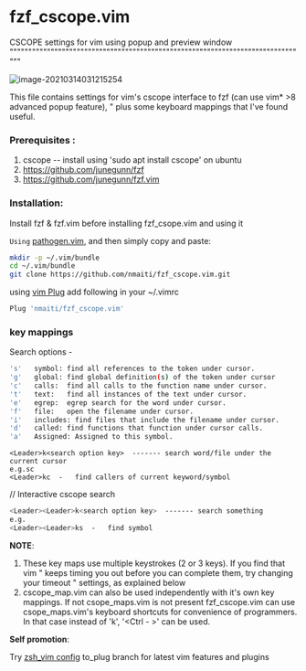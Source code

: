 # fzf_cscope.vim

 CSCOPE settings for vim using popup and preview window
""""""""""""""""""""""""""""""""""""""""""""""""""""""""""""""""""""""""""""""""

![image-20210314031215254](https://raw.githubusercontent.com/nmaiti/fzf_cscope.vim/master/screenshoot.png)





 This file contains settings for vim's cscope interface to fzf (can use vim* >8 advanced popup feature), " plus some keyboard mappings that I've found useful.

### Prerequisites  : 

1. cscope  -- install using 'sudo apt install cscope' on ubuntu
2. https://github.com/junegunn/fzf
3. https://github.com/junegunn/fzf.vim

### Installation:

Install fzf & fzf.vim before installing fzf_csope.vim and using it

`Using`  [pathogen.vim](https://github.com/tpope/vim-pathogen), and then simply copy and paste:

```sh
mkdir -p ~/.vim/bundle
cd ~/.vim/bundle
git clone https://github.com/nmaiti/fzf_cscope.vim.git
```

using [vim Plug](https://github.com/junegunn/vim-plug) add following in your ~/.vimrc

```sh
Plug 'nmaiti/fzf_cscope.vim'
```

### **key mappings**

Search options - 
```sh
's'   symbol: find all references to the token under cursor.
'g'   global: find global definition(s) of the token under cursor
'c'   calls:  find all calls to the function name under cursor.
't'   text:   find all instances of the text under cursor.
'e'   egrep:  egrep search for the word under cursor.
'f'   file:   open the filename under cursor.
'i'   includes: find files that include the filename under cursor.
'd'   called: find functions that function under cursor calls.
'a'   Assigned: Assigned to this symbol.
```

```shell
<Leader>k<search option key>  ------- search word/file under the current cursor
e.g.sc
<Leader>kc  -   find callers of current keyword/symbol
```

// Interactive cscope search

```sh
<Leader><Leader>k<search option key>  ------- search something
e.g.
<Leader><Leader>ks  -   find symbol
```

**NOTE**:

1. These key maps use multiple keystrokes (2 or 3 keys).  If you find that vim
   " keeps timing you out before you can complete them, try changing your timeout
   " settings, as explained below
2. cscope_map.vim can also be used independently with it's own key mappings. If not csope_maps.vim is not present fzf_cscope.vim can use csope_maps.vim's keyboard shortcuts for convenience of programmers.
      In that case instead of '<Leader>k', '<Ctrl - \>' can be used.
 
 **Self promotion**:
 
 Try [zsh_vim config](https://github.com/nmaiti/zsh-vim-config/tree/to_plug) to_plug branch for latest vim features and plugins

